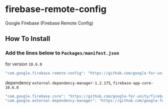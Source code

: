 # firebase-remote-config
Google Firebase (Firebase Remote Config)
## How To Install

### Add the lines below to `Packages/manifest.json`

for version `10.6.0`
```csharp
"com.google.firebase.remote-config": "https://github.com/google-for-unity/firebase-remote-config.git#10.6.0",
```

dependency `external-dependency-manager-1.2.175`, `firebase-app-core-10.6.0`
```csharp
"com.google.firebase.core": "https://github.com/google-for-unity/firebase-app-core.git#10.6.0",
"com.google.external-dependency-manager": "https://github.com/google-for-unity/external-dependency-manager-for-unity.git#1.2.175",
```